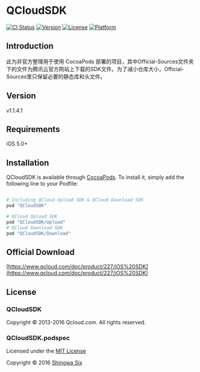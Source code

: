 # QCloudSDK

[![CI Status](http://img.shields.io/travis/shingwasix/QCloudSDK.svg?style=flat)](https://travis-ci.org/shingwasix/QCloudSDK)
[![Version](https://img.shields.io/cocoapods/v/QCloudSDK.svg?style=flat)](http://cocoapods.org/pods/QCloudSDK)
[![License](https://img.shields.io/cocoapods/l/QCloudSDK.svg?style=flat)](http://cocoapods.org/pods/QCloudSDK)
[![Platform](https://img.shields.io/cocoapods/p/QCloudSDK.svg?style=flat)](http://cocoapods.org/pods/QCloudSDK)

## Introduction

此为非官方整理用于使用 CocoaPods 部署的项目，其中Official-Sources文件夹下的文件为腾讯云官方网站上下载的SDK文件。为了减小仓库大小，Official-Sources里只保留必要的静态库和头文件。

## Version

v1.1.4.1

## Requirements

iOS 5.0+

## Installation

QCloudSDK is available through [CocoaPods](http://cocoapods.org). To install
it, simply add the following line to your Podfile:

```ruby

# Including QCloud Upload SDK & QCloud Download SDK
pod "QCloudSDK"

# QCloud Upload SDK
pod "QCloudSDK/Upload"
# QCloud Download SDK
pod "QCloudSDK/Download"
```

## Official Download

[https://www.qcloud.com/doc/product/227/iOS%20SDK](https://www.qcloud.com/doc/product/227/iOS%20SDK)

## License

### QCloudSDK

Copyright &copy; 2013-2016 Qcloud.com. All rights reserved.

### QCloudSDK.podspec

Licensed under the [MIT License]

Copyright &copy; 2016 [Shingwa Six]

[CocoaPods]: http://cocoapods.org/
[MIT License]: http://creativecommons.org/licenses/MIT/
[Shingwa Six]: https://github.com/shingwasix